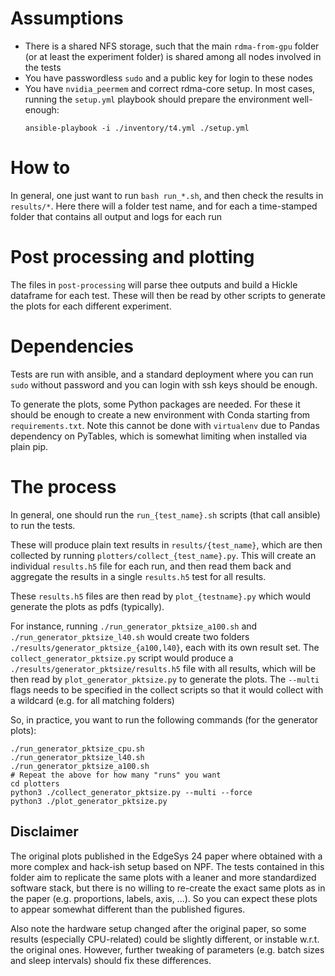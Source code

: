 # Assumptions
- There is a shared NFS storage, such that the main `rdma-from-gpu` folder (or at least the experiment folder) is shared among all nodes involved in the tests
- You have passwordless `sudo` and a public key for login to these nodes
- You have `nvidia_peermem` and correct rdma-core setup.
  In most cases, running the `setup.yml` playbook should prepare the environment well-enough:
    ```
    ansible-playbook -i ./inventory/t4.yml ./setup.yml
    ```

# How to

In general, one just want to run `bash run_*.sh`, and then check the results in `results/*`.
Here there will a folder test name, and for each a time-stamped folder that contains all output and logs for each run

# Post processing and plotting

The files in `post-processing` will parse thee outputs and build a Hickle dataframe for each test.
These will then be read by other scripts to generate the plots for each different experiment.


# Dependencies

Tests are run with ansible, and a standard deployment where you can run `sudo` without password and you can login with ssh keys should be enough.

To generate the plots, some Python packages are needed.
For these it should be enough to create a new environment with Conda starting from `requirements.txt`.
Note this cannot be done with `virtualenv` due to Pandas dependency on PyTables, which is somewhat limiting when installed via plain pip.

# The process

In general, one should run the `run_{test_name}.sh` scripts (that call ansible) to run the tests.

These will produce plain text results in `results/{test_name}`, which are then collected by running `plotters/collect_{test_name}.py`.
This will create an individual `results.h5` file for each run, and then read them back and aggregate the results in a single `results.h5` test for all results.

These `results.h5` files are then read by `plot_{testname}.py` which would generate the plots as pdfs (typically).

For instance, running `./run_generator_pktsize_a100.sh` and `./run_generator_pktsize_l40.sh` would create two folders `./results/generator_pktsize_{a100,l40}`, each with its own result set.
The `collect_generator_pktsize.py` script would produce a `./results/generator_pktsize/results.h5` file with all results, which will be then read by `plot_generator_pktsize.py` to generate the plots.
The `--multi` flags needs to be specified in the collect scripts so that it would collect with a wildcard (e.g. for all matching folders)

So, in practice, you want to run the following commands (for the generator plots):

```
./run_generator_pktsize_cpu.sh 
./run_generator_pktsize_l40.sh 
./run_generator_pktsize_a100.sh 
# Repeat the above for how many "runs" you want
cd plotters
python3 ./collect_generator_pktsize.py --multi --force
python3 ./plot_generator_pktsize.py
```


## Disclaimer

The original plots published in the EdgeSys 24 paper where obtained with a more complex and hack-ish setup based on NPF.
The tests contained in this folder aim to replicate the same plots with a leaner and more standardized software stack, but there is no willing to re-create the exact same plots as in the paper (e.g. proportions, labels, axis, ...).
So you can expect these plots to appear somewhat different than the published figures.

Also note the hardware setup changed after the original paper, so some results (especially CPU-related) could be slightly different, or instable w.r.t. the original ones. However, further tweaking of parameters (e.g. batch sizes and sleep intervals) should fix these differences.
